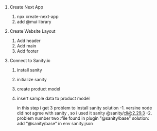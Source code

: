 1. Create Next App

   1. npx create-next-app
   2. add @mui library

2. Create Website Layout

   1. Add header
   2. Add main
   3. Add footer

3. Connect to Sanity.io

   1. install sanity
   2. initialize sanity
   3. create product model
   4. insert sample data to product model

      in this step i get 3 problem to install sanity solution
      -1. versine node did not agree with sanity , so i used it sanity @sanity/cli@2.29.3
      -2. problem number two :file found in plugin "@sanity/base" solution: add "@sanity/base" in env sanity.json
